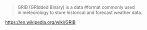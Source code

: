 > GRIB (GRIdded Binary) is a data #format commonly used in meteorology to store historical and forecast weather data.

https://en.wikipedia.org/wiki/GRIB